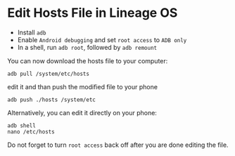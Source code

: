 Edit Hosts File in Lineage OS
=============================

* Install `adb`
* Enable `Android debugging` and set `root access` to `ADB only`
* In a shell, run `adb root`, followed by `adb remount`

You can now download the hosts file to your computer:

```
adb pull /system/etc/hosts
```

edit it and than push the modified file to your phone

```
adb push ./hosts /system/etc
```

Alternatively, you can edit it directly on your phone:

```
adb shell
nano /etc/hosts
```

Do not forget to turn `root access` back off after you are done editing the file.
